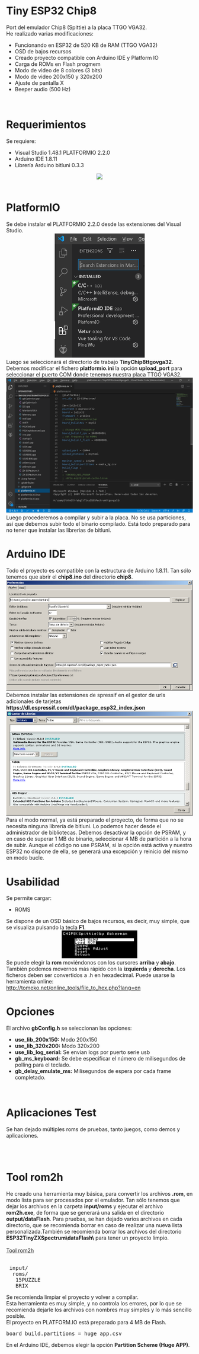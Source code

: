# Tiny ESP32 Chip8
Port del emulador Chip8 (Spittie) a la placa TTGO VGA32.
<br>
He realizado varias modificaciones:
<ul>
 <li>Funcionando en ESP32 de 520 KB de RAM (TTGO VGA32)</li>  
 <li>OSD de bajos recursos</li>
 <li>Creado proyecto compatible con Arduino IDE y Platform IO</li> 
 <li>Carga de ROMs en Flash progmem</li>    
 <li>Modo de video de 8 colores (3 bits)</li> 
 <li>Modo de video 200x150 y 320x200</li>
 <li>Ajuste de pantalla X</li>
 <li>Beeper audio (500 Hz)</li>
</ul>

<br>
<h1>Requerimientos</h1>
Se requiere:
 <ul>
  <li>Visual Studio 1.48.1 PLATFORMIO 2.2.0</li>
  <li>Arduino IDE 1.8.11</li>
  <li>Librería Arduino bitluni 0.3.3</li>
 </ul>
<center><img src='https://raw.githubusercontent.com/rpsubc8/ESP32TinyCPC/main/preview/ttgovga32v12.jpg'></center>
<br>
 

<h1>PlatformIO</h1>
Se debe instalar el PLATFORMIO 2.2.0 desde las extensiones del Visual Studio.
<center><img src='https://raw.githubusercontent.com/rpsubc8/ESP32TinyChip8/main/preview/previewPlatformIOinstall.gif'></center>
Luego se seleccionará el directorio de trabajo <b>TinyChip8ttgovga32</b>.
Debemos modificar el fichero <b>platformio.ini</b> la opción <b>upload_port</b> para seleccionar el puerto COM donde tenemos nuestra placa TTGO VGA32.
<center><img src='https://raw.githubusercontent.com/rpsubc8/ESP32TinyChip8/main/preview/previewPlatformIO.gif'></center>
Luego procederemos a compilar y subir a la placa. No se usa particiones, así que debemos subir todo el binario compilado.
Está todo preparado para no tener que instalar las librerias de bitluni.


<br>
<h1>Arduino IDE</h1>
Todo el proyecto es compatible con la estructura de Arduino 1.8.11.
Tan sólo tenemos que abrir el <b>chip8.ino</b> del directorio <b>chip8</b>.
<center><img src='https://raw.githubusercontent.com/rpsubc8/ESP32TinyChip8/main/preview/previewArduinoIDEpreferences.gif'></center>
Debemos instalar las extensiones de spressif en el gestor de urls adicionales de tarjetas <b>https://dl.espressif.com/dl/package_esp32_index.json</b>
<center><img src='https://raw.githubusercontent.com/rpsubc8/ESP32TinyChip8/main/preview/previewArduinoIDElibrary.gif'></center>
Para el modo normal, ya está preparado el proyecto, de forma que no se necesita ninguna librería de bitluni.
Lo podemos hacer desde el administrador de bibliotecas.
Debemos desactivar la opción de PSRAM, y en caso de superar 1 MB de binario, seleccionar 4 MB de partición a la hora de subir. Aunque el código no use PSRAM, si la opción está activa y nuestro ESP32 no dispone de ella, se generará una excepción y reinicio del mismo en modo bucle.


<br>
<h1>Usabilidad</h1>
Se permite cargar:
 <ul>
  <li>ROMS</li>
 </ul>
 Se dispone de un OSD básico de bajos recursos, es decir, muy simple, que se visualiza pulsando la tecla <b>F1</b>.
 <center><img src='https://raw.githubusercontent.com/rpsubc8/ESP32TinyChip8/main/preview/previewOSD.gif'></center>
 Se puede elegir la <b>rom</b> moviéndonos con los cursores <b>arriba</b> y <b>abajo</b>. También podemos movernos más rápido con la <b>izquierda</b> y <b>derecha</b>.
 Los ficheros deben ser convertidos a .h en hexadecimal. Puede usarse la herramienta online:<br>
 <a href='http://tomeko.net/online_tools/file_to_hex.php?lang=en'>http://tomeko.net/online_tools/file_to_hex.php?lang=en</a>
 
 
<br>
<h1>Opciones</h1>
El archivo <b>gbConfig.h</b> se seleccionan las opciones:
<ul>  
 <li><b>use_lib_200x150:</b> Modo 200x150</li>  
 <li><b>use_lib_320x200:</b> Modo 320x200</li>
 <li><b>use_lib_log_serial:</b> Se envian logs por puerto serie usb</li>
 <li><b>gb_ms_keyboard:</b> Se debe especificar el número de milisegundos de polling para el teclado.</li>  
 <li><b>gb_delay_emulate_ms:</b> Milisegundos de espera por cada frame completado.</li>
</ul>


<br>
<h1>Aplicaciones Test</h1>
Se han dejado múltiples roms de pruebas, tanto juegos, como demos y aplicaciones.


<br><br>
<h1>Tool rom2h</h1>
He creado una herramienta muy básica, para convertir los archivos <b>.rom</b>, en modo lista para ser procesados por el emulador. Tan sólo tenemos que dejar los archivos en la carpeta <b>input/roms</b> y ejecutar el archivo <b>rom2h.exe</b>, de forma que se generará una salida en el directorio <b>output/dataFlash</b>. Para pruebas, se han dejado varios archivos en cada directorio, que se recomienda borrar en caso de realizar una nueva lista personalizada.También se recomienda borrar los archivos del directorio <b>ESP32TinyZXSpectrum\dataFlash\</b> para tener un proyecto limpio.<br><br>
<a href='https://github.com/rpsubc8/ESP32TinyChip8/tree/main/tools/rom2h'>Tool rom2h</a>
<br><br>
<pre>
 input/
  roms/
   15PUZZLE
   BRIX
</pre>
Se recomienda limpiar el proyecto y volver a compilar.<br>
Esta herramienta es muy simple, y no controla los errores, por lo que se recomienda dejarle los archivos con nombres muy simples y lo más sencillo posible.<br>
El proyecto en PLATFORM.IO está preparado para 4 MB de Flash.
<pre>board_build.partitions = huge_app.csv</pre>
En el Arduino IDE, debemos elegir la opción <b>Partition Scheme (Huge APP)</b>.

